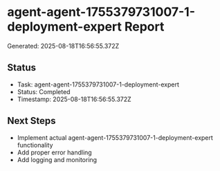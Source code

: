 # agent-agent-1755379731007-1-deployment-expert Report

Generated: 2025-08-18T16:56:55.372Z

## Status
- Task: agent-agent-1755379731007-1-deployment-expert
- Status: Completed
- Timestamp: 2025-08-18T16:56:55.372Z

## Next Steps
- Implement actual agent-agent-1755379731007-1-deployment-expert functionality
- Add proper error handling
- Add logging and monitoring
